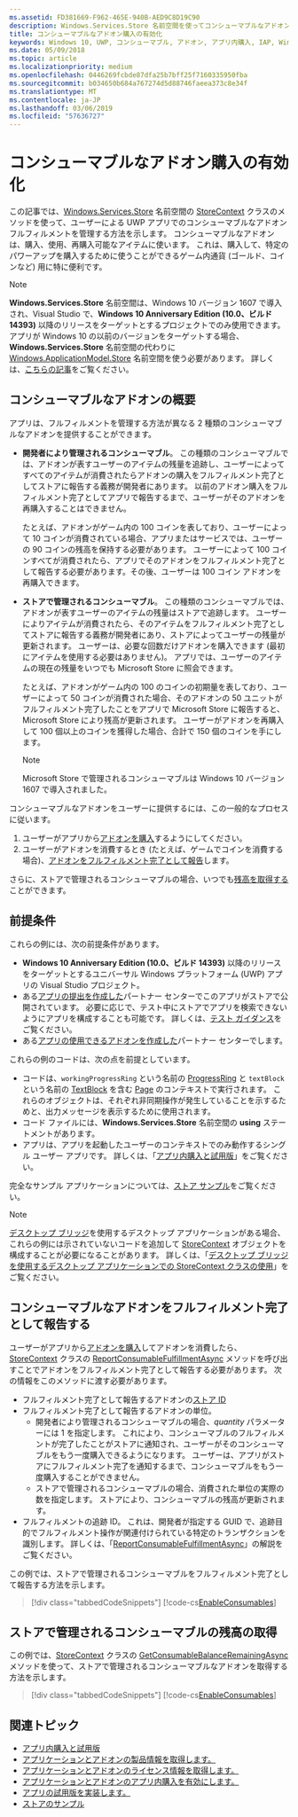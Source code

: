 ```yaml
---
ms.assetid: FD381669-F962-465E-940B-AED9C8D19C90
description: Windows.Services.Store 名前空間を使ってコンシューマブルなアドオンを操作する方法について説明します。
title: コンシューマブルなアドオン購入の有効化
keywords: Windows 10, UWP, コンシューマブル, アドオン, アプリ内購入, IAP, Windows.Services.Store
ms.date: 05/09/2018
ms.topic: article
ms.localizationpriority: medium
ms.openlocfilehash: 0446269fcbde87dfa25b7bff25f7160335950fba
ms.sourcegitcommit: b034650b684a767274d5d88746faeea373c8e34f
ms.translationtype: MT
ms.contentlocale: ja-JP
ms.lasthandoff: 03/06/2019
ms.locfileid: "57636727"
---
```

# <a name="enable-consumable-add-on-purchases"></a>コンシューマブルなアドオン購入の有効化

この記事では、[Windows.Services.Store](https://msdn.microsoft.com/library/windows/apps/windows.services.store.aspx) 名前空間の [StoreContext](https://msdn.microsoft.com/library/windows/apps/windows.services.store.storecontext.aspx) クラスのメソッドを使って、ユーザーによる UWP アプリでのコンシューマブルなアドオンフルフィルメントを管理する方法を示します。 コンシューマブルなアドオンは、購入、使用、再購入可能なアイテムに使います。 これは、購入して、特定のパワーアップを購入するために使うことができるゲーム内通貨 (ゴールド、コインなど) 用に特に便利です。

> [!NOTE]
> **Windows.Services.Store** 名前空間は、Windows 10 バージョン 1607 で導入され、Visual Studio で、**Windows 10 Anniversary Edition (10.0、ビルド 14393)** 以降のリリースをターゲットとするプロジェクトでのみ使用できます。 アプリが Windows 10 の以前のバージョンをターゲットする場合、**Windows.Services.Store** 名前空間の代わりに [Windows.ApplicationModel.Store](https://msdn.microsoft.com/library/windows/apps/windows.applicationmodel.store.aspx) 名前空間を使う必要があります。 詳しくは、[こちらの記事](enable-consumable-in-app-product-purchases.md)をご覧ください。

## <a name="overview-of-consumable-add-ons"></a>コンシューマブルなアドオンの概要

アプリは、フルフィルメントを管理する方法が異なる 2 種類のコンシューマブルなアドオンを提供することができます。

* **開発者により管理されるコンシューマブル**。 この種類のコンシューマブルでは、アドオンが表すユーザーのアイテムの残量を追跡し、ユーザーによってすべてのアイテムが消費されたらアドオンの購入をフルフィルメント完了としてストアに報告する義務が開発者にあります。 以前のアドオン購入をフルフィルメント完了としてアプリで報告するまで、ユーザーがそのアドオンを再購入することはできません。

  たとえば、アドオンがゲーム内の 100 コインを表しており、ユーザーによって 10 コインが消費されている場合、アプリまたはサービスでは、ユーザーの 90 コインの残高を保持する必要があります。 ユーザーによって 100 コインすべてが消費されたら、アプリでそのアドオンをフルフィルメント完了として報告する必要があります。その後、ユーザーは 100 コイン アドオンを再購入できます。

* **ストアで管理されるコンシューマブル**。 この種類のコンシューマブルでは、アドオンが表すユーザーのアイテムの残量はストアで追跡します。 ユーザーによりアイテムが消費されたら、そのアイテムをフルフィルメント完了としてストアに報告する義務が開発者にあり、ストアによってユーザーの残量が更新されます。 ユーザーは、必要な回数だけアドオンを購入できます (最初にアイテムを使用する必要はありません)。 アプリでは、ユーザーのアイテムの現在の残量をいつでも Microsoft Store に照会できます。

  たとえば、アドオンがゲーム内の 100 のコインの初期量を表しており、ユーザーによって 50 コインが消費された場合、そのアドオンの 50 ユニットがフルフィルメント完了したことをアプリで Microsoft Store に報告すると、Microsoft Store により残高が更新されます。 ユーザーがアドオンを再購入して 100 個以上のコインを獲得した場合、合計で 150 個のコインを手にします。
    > [!NOTE]
    > Microsoft Store で管理されるコンシューマブルは Windows 10 バージョン 1607 で導入されました。

コンシューマブルなアドオンをユーザーに提供するには、この一般的なプロセスに従います。

1. ユーザーがアプリから[アドオンを購入](enable-in-app-purchases-of-apps-and-add-ons.md)するようにしてください。
3. ユーザーがアドオンを消費するとき (たとえば、ゲームでコインを消費する場合)、[アドオンをフルフィルメント完了として報告](enable-consumable-add-on-purchases.md#report_fulfilled)します。

さらに、ストアで管理されるコンシューマブルの場合、いつでも[残高を取得する](enable-consumable-add-on-purchases.md#get_balance)ことができます。

## <a name="prerequisites"></a>前提条件

これらの例には、次の前提条件があります。
* **Windows 10 Anniversary Edition (10.0、ビルド 14393)** 以降のリリースをターゲットとするユニバーサル Windows プラットフォーム (UWP) アプリの Visual Studio プロジェクト。
* ある[アプリの提出を作成した](https://msdn.microsoft.com/windows/uwp/publish/app-submissions)パートナー センターでこのアプリがストアで公開されています。 必要に応じで、テスト中にストアでアプリを検索できないようにアプリを構成することも可能です。 詳しくは、[テスト ガイダンス](in-app-purchases-and-trials.md#testing)をご覧ください。
* ある[アプリの使用できるアドオンを作成した](../publish/add-on-submissions.md)パートナー センターでします。

これらの例のコードは、次の点を前提としています。
* コードは、```workingProgressRing``` という名前の [ProgressRing](https://msdn.microsoft.com/library/windows/apps/windows.ui.xaml.controls.progressring.aspx) と ```textBlock``` という名前の [TextBlock](https://msdn.microsoft.com/library/windows/apps/windows.ui.xaml.controls.textblock.aspx) を含む [Page](https://msdn.microsoft.com/library/windows/apps/windows.ui.xaml.controls.page.aspx) のコンテキストで実行されます。 これらのオブジェクトは、それぞれ非同期操作が発生していることを示するためと、出力メッセージを表示するために使用されます。
* コード ファイルには、**Windows.Services.Store** 名前空間の **using** ステートメントがあります。
* アプリは、アプリを起動したユーザーのコンテキストでのみ動作するシングル ユーザー アプリです。 詳しくは、「[アプリ内購入と試用版](in-app-purchases-and-trials.md#api_intro)」をご覧ください。

完全なサンプル アプリケーションについては、[ストア サンプル](https://github.com/Microsoft/Windows-universal-samples/tree/master/Samples/Store)をご覧ください。

> [!NOTE]
> [デスクトップ ブリッジ](https://developer.microsoft.com/windows/bridges/desktop)を使用するデスクトップ アプリケーションがある場合、これらの例には示されていないコードを追加して [StoreContext](https://msdn.microsoft.com/library/windows/apps/windows.services.store.storecontext.aspx) オブジェクトを構成することが必要になることがあります。 詳しくは、「[デスクトップ ブリッジを使用するデスクトップ アプリケーションでの StoreContext クラスの使用](in-app-purchases-and-trials.md#desktop)」をご覧ください。

<span id="report_fulfilled" />

## <a name="report-a-consumable-add-on-as-fulfilled"></a>コンシューマブルなアドオンをフルフィルメント完了として報告する

ユーザーがアプリから[アドオンを購入](enable-in-app-purchases-of-apps-and-add-ons.md)してアドオンを消費したら、[StoreContext](https://msdn.microsoft.com/library/windows/apps/windows.services.store.storecontext.aspx) クラスの [ReportConsumableFulfillmentAsync](https://docs.microsoft.com/uwp/api/windows.services.store.storecontext.reportconsumablefulfillmentasync) メソッドを呼び出すことでアドオンをフルフィルメント完了として報告する必要があります。 次の情報をこのメソッドに渡す必要があります。

* フルフィルメント完了として報告するアドオンの[ストア ID](in-app-purchases-and-trials.md#store-ids)
* フルフィルメント完了として報告するアドオンの単位。
  * 開発者により管理されるコンシューマブルの場合、*quantity* パラメーターには 1 を指定します。 これにより、コンシューマブルのフルフィルメントが完了したことがストアに通知され、ユーザーがそのコンシューマブルをもう一度購入できるようになります。 ユーザーは、アプリがストアにフルフィルメント完了を通知するまで、コンシューマブルをもう一度購入することができません。
  * ストアで管理されるコンシューマブルの場合、消費された単位の実際の数を指定します。 ストアにより、コンシューマブルの残高が更新されます。
* フルフィルメントの追跡 ID。 これは、開発者が指定する GUID で、追跡目的でフルフィルメント操作が関連付けられている特定のトランザクションを識別します。 詳しくは、「[ReportConsumableFulfillmentAsync](https://docs.microsoft.com/uwp/api/windows.services.store.storecontext.reportconsumablefulfillmentasync)」の解説をご覧ください。

この例では、ストアで管理されるコンシューマブルをフルフィルメント完了として報告する方法を示します。

> [!div class="tabbedCodeSnippets"]
[!code-cs[EnableConsumables](./code/InAppPurchasesAndLicenses_RS1/cs/ConsumeAddOnPage.xaml.cs#ConsumeAddOn)]

<span id="get_balance" />

## <a name="get-the-remaining-balance-for-a-store-managed-consumable"></a>ストアで管理されるコンシューマブルの残高の取得

この例では、[StoreContext](https://msdn.microsoft.com/library/windows/apps/windows.services.store.storecontext.aspx) クラスの [GetConsumableBalanceRemainingAsync](https://docs.microsoft.com/uwp/api/windows.services.store.storecontext.getconsumablebalanceremainingasync) メソッドを使って、ストアで管理されるコンシューマブルなアドオンを取得する方法を示します。

> [!div class="tabbedCodeSnippets"]
[!code-cs[EnableConsumables](./code/InAppPurchasesAndLicenses_RS1/cs/GetRemainingAddOnBalancePage.xaml.cs#GetRemainingAddOnBalance)]

## <a name="related-topics"></a>関連トピック

* [アプリ内購入と試用版](in-app-purchases-and-trials.md)
* [アプリケーションとアドオンの製品情報を取得します。](get-product-info-for-apps-and-add-ons.md)
* [アプリケーションとアドオンのライセンス情報を取得します。](get-license-info-for-apps-and-add-ons.md)
* [アプリケーションとアドオンのアプリ内購入を有効にします。](enable-in-app-purchases-of-apps-and-add-ons.md)
* [アプリの試用版を実装します。](implement-a-trial-version-of-your-app.md)
* [ストアのサンプル](https://github.com/Microsoft/Windows-universal-samples/tree/master/Samples/Store)
